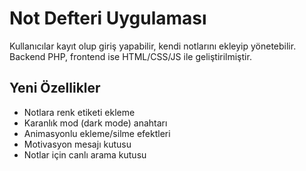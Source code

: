 # Not Defteri Uygulaması

Kullanıcılar kayıt olup giriş yapabilir, kendi notlarını ekleyip yönetebilir. Backend PHP, frontend ise HTML/CSS/JS ile geliştirilmiştir. 

## Yeni Özellikler
- Notlara renk etiketi ekleme
- Karanlık mod (dark mode) anahtarı
- Animasyonlu ekleme/silme efektleri
- Motivasyon mesajı kutusu
- Notlar için canlı arama kutusu 